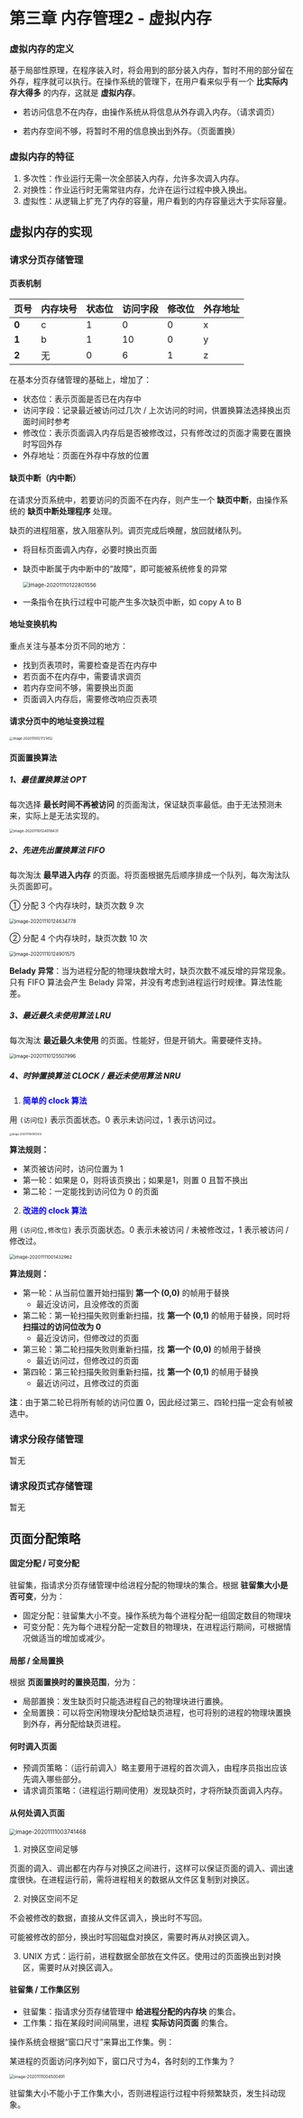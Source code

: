 # 第三章 内存管理2 - 虚拟内存

### 虚拟内存的定义

基于局部性原理，在程序装入时，将会用到的部分装入内存，暂时不用的部分留在外存，程序就可以执行。在操作系统的管理下，在用户看来似乎有一个 **比实际内存大得多** 的内存，这就是 **虚拟内存**。

- 若访问信息不在内存，由操作系统从将信息从外存调入内存。（请求调页）

- 若内存空间不够，将暂时不用的信息换出到外存。（页面置换）



### 虚拟内存的特征

1. 多次性：作业运行无需一次全部装入内存，允许多次调入内存。
2. 对换性：作业运行时无需常驻内存，允许在运行过程中换入换出。
3. 虚拟性：从逻辑上扩充了内存的容量，用户看到的内存容量远大于实际容量。



## 虚拟内存的实现

### 请求分页存储管理

#### 页表机制

| 页号  | 内存块号 | 状态位 | 访问字段 | 修改位 | 外存地址 |
| ----- | -------- | ------ | -------- | ------ | -------- |
| **0** | c        | 1      | 0        | 0      | x        |
| **1** | b        | 1      | 10       | 0      | y        |
| **2** | 无       | 0      | 6        | 1      | z        |

在基本分页存储管理的基础上，增加了：

- 状态位：表示页面是否已在内存中
- 访问字段：记录最近被访问过几次 / 上次访问的时间，供置换算法选择换出页面时间时参考
- 修改位：表示页面调入内存后是否被修改过，只有修改过的页面才需要在置换时写回外存
- 外存地址：页面在外存中存放的位置



#### 缺页中断（内中断）

在请求分页系统中，若要访问的页面不在内存，则产生一个 **缺页中断**，由操作系统的 **缺页中断处理程序** 处理。

缺页的进程阻塞，放入阻塞队列。调页完成后唤醒，放回就绪队列。

- 将目标页面调入内存，必要时换出页面

- 缺页中断属于内中断中的“故障”，即可能被系统修复的异常

  <img src="images/image-20201110122801556.png" alt="image-20201110122801556" style="zoom:67%;" />

- 一条指令在执行过程中可能产生多次缺页中断，如 copy A to B



#### 地址变换机构

重点关注与基本分页不同的地方：

- 找到页表项时，需要检查是否在内存中
- 若页面不在内存中，需要请求调页
- 若内存空间不够，需要换出页面
- 页面调入内存后，需要修改响应页表项



#### 请求分页中的地址变换过程

<img src="images/image-20201110121721452.png" alt="image-20201110121721452" style="zoom:40%;" />



#### 页面置换算法

##### 1、最佳置换算法 OPT

每次选择 **最长时间不再被访问** 的页面淘汰，保证缺页率最低。由于无法预测未来，实际上是无法实现的。

<img src="images/image-20201110124018431.png" alt="image-20201110124018431" style="zoom:45%;" />



##### 2、先进先出置换算法 FIFO

每次淘汰 **最早进入内存** 的页面。将页面根据先后顺序排成一个队列，每次淘汰队头页面即可。

① 分配 3 个内存块时，缺页次数 9 次

<img src="images/image-20201110124634778.png" alt="image-20201110124634778" style="zoom:60%;" />

② 分配 4 个内存块时，缺页次数 10 次

<img src="images/image-20201110124901575.png" alt="image-20201110124901575" style="zoom: 60%;" />

**Belady 异常**：当为进程分配的物理块数增大时，缺页次数不减反增的异常现象。只有 FIFO 算法会产生 Belady 异常，并没有考虑到进程运行时规律。算法性能差。



##### 3、最近最久未使用算法 LRU

每次淘汰 **最近最久未使用** 的页面。性能好，但是开销大。需要硬件支持。

<img src="images/image-20201110125507996.png" alt="image-20201110125507996" style="zoom:60%;" />



##### 4、时钟置换算法 CLOCK / 最近未使用算法 NRU

1.  <font color="blue">**简单的 clock 算法**</font>

   用 `(访问位)` 表示页面状态。0 表示未访问过，1 表示访问过。

   <img src="images/image-20201111001612632.png" alt="image-20201111001612632" style="zoom: 30%;" />

   **算法规则：**

   - 某页被访问时，访问位置为 1
   - 第一轮：如果是 0，则将该页换出；如果是1，则置 0 且暂不换出
   - 第二轮：一定能找到访问位为 0 的页面

2.  <font color="blue">**改进的 clock 算法**</font>

   用 `(访问位,修改位)` 表示页面状态。0 表示未被访问 / 未被修改过，1 表示被访问 / 修改过。

   <img src="images/image-20201111001432962.png" alt="image-20201111001432962" style="zoom:57%;" />

   **算法规则：**

   - 第一轮：从当前位置开始扫描到 **第一个 (0,0)** 的帧用于替换
     - 最近没访问，且没修改的页面
   - 第二轮：第一轮扫描失败则重新扫描，找 **第一个 (0,1)** 的帧用于替换，同时将 **扫描过的访问位改为 0**
     - 最近没访问，但修改过的页面
   - 第三轮：第二轮扫描失败则重新扫描，找 **第一个 (0,0)** 的帧用于替换
     - 最近访问过，但修改过的页面
   - 第四轮：第三轮扫描失败则重新扫描，找 **第一个 (0,1)** 的帧用于替换
     - 最近访问过，且修改过的页面

   **注**：由于第二轮已将所有帧的访问位置 0，因此经过第三、四轮扫描一定会有帧被选中。



### 请求分段存储管理

暂无

### 请求段页式存储管理

暂无



## 页面分配策略

#### 固定分配 / 可变分配

驻留集，指请求分页存储管理中给进程分配的物理块的集合。根据 **驻留集大小是否可变**，分为：

- 固定分配：驻留集大小不变。操作系统为每个进程分配一组固定数目的物理块
- 可变分配：先为每个进程分配一定数目的物理块，在进程运行期间，可根据情况做适当的增加或减少。



#### 局部 / 全局置换

根据 **页面置换时的置换范围**，分为：

- 局部置换：发生缺页时只能选进程自己的物理块进行置换。
- 全局置换：可以将空闲物理块分配给缺页进程，也可将别的进程的物理块置换到外存，再分配给缺页进程。



#### 何时调入页面

- 预调页策略：（运行前调入）略主要用于进程的首次调入，由程序员指出应该先调入哪些部分。
- 请求调页策略：（进程运行期间使用）发现缺页时，才将所缺页面调入内存。



#### 从何处调入页面

<img src="images/image-20201111003741468.png" alt="image-20201111003741468" style="zoom:70%;" />

1. 对换区空间足够

页面的调入、调出都在内存与对换区之间进行，这样可以保证页面的调入、调出速度很快。在进程运行前，需将进程相关的数据从文件区复制到对换区。

2. 对换区空间不足

  不会被修改的数据，直接从文件区调入，换出时不写回。

  可能被修改的部分，换出时写回磁盘对换区，需要时再从对换区调入。

3. UNIX 方式：运行前，进程数据全部放在文件区。使用过的页面换出到对换区，需要时从对换区调入。



#### 驻留集 / 工作集区别

- 驻留集：指请求分页存储管理中 **给进程分配的内存块** 的集合。
- 工作集：指在某段时间间隔里，进程 **实际访问页面** 的集合。

操作系统会根据“窗口尺寸”来算出工作集。例：

某进程的页面访问序列如下，窗口尺寸为4，各时刻的工作集为？

<img src="images/image-20201111004500491.png" alt="image-20201111004500491" style="zoom: 50%;" />

驻留集大小不能小于工作集大小，否则进程运行过程中将频繁缺页，发生抖动现象。